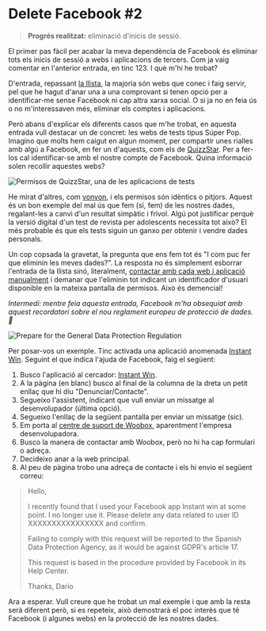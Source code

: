 <!--
tags: [ "facebook", "social networks" ]
date_created: "2018-04-07T17:04:09+02:00"
series: [ "Delete Facebook" ]
images: [ "/images/delete-facebook-1.png" ]
-->

# Delete Facebook #2

> **Progrés realitzat:** eliminació d'inicis de sessió.

El primer pas fàcil per acabar la meva dependència de Facebook és eliminar tots els inicis de sessió a webs i aplicacions de tercers. Com ja vaig comentar en l'anterior entrada, en tinc 123. I què m'hi he trobat?

D'entrada, repassant [la llista](https://www.facebook.com/settings?tab=applications), la majoria són webs que conec i faig servir, pel que he hagut d'anar una a una comprovant si tenen opció per a identificar-me sense Facebook ni cap altra xarxa social. O si ja no en feia ús o no m'interessaven més, eliminar els comptes i aplicacions.

Però abans d'explicar els diferents casos que m'he trobat, en aquesta entrada vull destacar un de concret: les webs de tests tipus Súper Pop. Imagino que molts hem caigut en algun moment, per compartir unes rialles amb algú a Facebook, en fer un d'aquests, com els de [QuizzStar](http://es.quizzstar.com/). Per a fer-los cal identificar-se amb el nostre compte de Facebook. Quina informació solen recollir aquestes webs?

![Permisos de QuizzStar, una de les aplicacions de tests](/images/quizzstar_permissions.png)

He mirat d'altres, com [vonvon](https://es.vonvon.me/), i els permisos són idèntics o pitjors. Aquest és un bon exemple del mal ús que fem (sí, fem) de les nostres dades, regalant-les a canvi d'un resultat simpàtic i frívol. Algú pot justificar perquè la versió digital d'un test de revista per adolescents necessita tot això? El més probable és que els tests siguin un ganxo per obtenir i vendre dades personals.

Un cop copsada la gravetat, la pregunta que ens fem tot és "I com puc fer que eliminin les meves dades?". La resposta no és simplement esborrar l'entrada de la llista sinó, literalment, [contactar amb cada web i aplicació manualment](https://www.facebook.com/help/149151751822041) i demanar que l'eliminin tot indicant un identificador d'usuari disponible en la mateixa pantalla de permisos. Això és demencial!

*Intermedi: mentre feia aquesta entrada, Facebook m'ha obsequiat amb aquest recordatori sobre el nou reglament europeu de protecció de dades. :facepalm:*

![Prepare for the General Data Protection Regulation](/images/facebook_gdpr.png)

Per posar-vos un exemple. Tinc activada una aplicació anomenada [Instant Win](https://apps.facebook.com/instantlywin/?ref=br_rs). Seguint el que indica l'ajuda de Facebook, faig el següent:

1. Busco l'aplicació al cercador: [Instant Win](http://apps.facebook.com/instantlywin/?ref=br_rs).
2. A la pàgina (en blanc) busco al final de la columna de la dreta un petit enllaç que hi diu "Denunciar/Contacte".
3. Segueixo l'assistent, indicant que vull enviar un missatge al desenvolupador (última opció).
4. Segueixo l'enllaç de la següent pantalla per enviar un missatge (sic).
5. Em porta al [centre de suport de Woobox](http://help.woobox.com/), aparentment l'empresa desenvolupadora.
6. Busco la manera de contactar amb Woobox, però no hi ha cap formulari o adreça.
7. Decideixo anar a la web principal.
8. Al peu de pàgina trobo una adreça de contacte i els hi envio el següent correu:

> Hello,
>
> I recently found that I used your Facebook app Instant win at some point. I no longer use it. Please delete any data related to user ID XXXXXXXXXXXXXXXX and confirm.
>
> Failing to comply with this request will be reported to the Spanish Data Protection Agency, as it would be against GDPR's article 17.
>
> This request is based in the procedure provided by Facebook in its Help Center.
>
> Thanks,
> Dario

Ara a esperar. Vull creure que he trobat un mal exemple i que amb la resta serà diferent però, si es repeteix, això demostrarà el poc interès que té Facebook (i algunes webs) en la protecció de les nostres dades.
